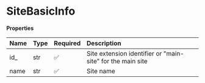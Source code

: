# SiteBasicInfo

**Properties**

| Name | Type | Required | Description                                                |
| :--- | :--- | :------- | :--------------------------------------------------------- |
| id\_ | str  | ✅       | Site extension identifier or "main-site" for the main site |
| name | str  | ✅       | Site name                                                  |

<!-- This file was generated by liblab | https://liblab.com/ -->
